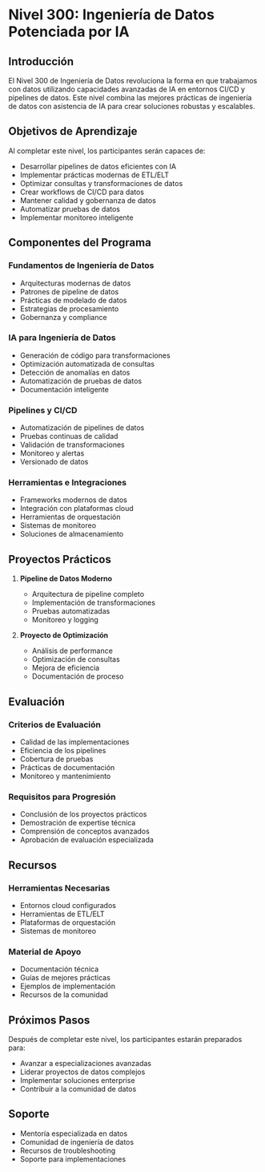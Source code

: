 <!--
Original file: /docs/levels/level-300-data.md
English version: 2023-03-20
Last translation update: 2023-03-20
Translated by: AI Assistant
-->

# Nivel 300: Ingeniería de Datos Potenciada por IA

## Introducción

El Nivel 300 de Ingeniería de Datos revoluciona la forma en que trabajamos con datos utilizando capacidades avanzadas de IA en entornos CI/CD y pipelines de datos. Este nivel combina las mejores prácticas de ingeniería de datos con asistencia de IA para crear soluciones robustas y escalables.

## Objetivos de Aprendizaje

Al completar este nivel, los participantes serán capaces de:

- Desarrollar pipelines de datos eficientes con IA
- Implementar prácticas modernas de ETL/ELT
- Optimizar consultas y transformaciones de datos
- Crear workflows de CI/CD para datos
- Mantener calidad y gobernanza de datos
- Automatizar pruebas de datos
- Implementar monitoreo inteligente

## Componentes del Programa

### Fundamentos de Ingeniería de Datos
- Arquitecturas modernas de datos
- Patrones de pipeline de datos
- Prácticas de modelado de datos
- Estrategias de procesamiento
- Gobernanza y compliance

### IA para Ingeniería de Datos
- Generación de código para transformaciones
- Optimización automatizada de consultas
- Detección de anomalías en datos
- Automatización de pruebas de datos
- Documentación inteligente

### Pipelines y CI/CD
- Automatización de pipelines de datos
- Pruebas continuas de calidad
- Validación de transformaciones
- Monitoreo y alertas
- Versionado de datos

### Herramientas e Integraciones
- Frameworks modernos de datos
- Integración con plataformas cloud
- Herramientas de orquestación
- Sistemas de monitoreo
- Soluciones de almacenamiento

## Proyectos Prácticos

1. **Pipeline de Datos Moderno**
   - Arquitectura de pipeline completo
   - Implementación de transformaciones
   - Pruebas automatizadas
   - Monitoreo y logging

2. **Proyecto de Optimización**
   - Análisis de performance
   - Optimización de consultas
   - Mejora de eficiencia
   - Documentación de proceso

## Evaluación

### Criterios de Evaluación
- Calidad de las implementaciones
- Eficiencia de los pipelines
- Cobertura de pruebas
- Prácticas de documentación
- Monitoreo y mantenimiento

### Requisitos para Progresión
- Conclusión de los proyectos prácticos
- Demostración de expertise técnica
- Comprensión de conceptos avanzados
- Aprobación de evaluación especializada

## Recursos

### Herramientas Necesarias
- Entornos cloud configurados
- Herramientas de ETL/ELT
- Plataformas de orquestación
- Sistemas de monitoreo

### Material de Apoyo
- Documentación técnica
- Guías de mejores prácticas
- Ejemplos de implementación
- Recursos de la comunidad

## Próximos Pasos

Después de completar este nivel, los participantes estarán preparados para:
- Avanzar a especializaciones avanzadas
- Liderar proyectos de datos complejos
- Implementar soluciones enterprise
- Contribuir a la comunidad de datos

## Soporte

- Mentoría especializada en datos
- Comunidad de ingeniería de datos
- Recursos de troubleshooting
- Soporte para implementaciones